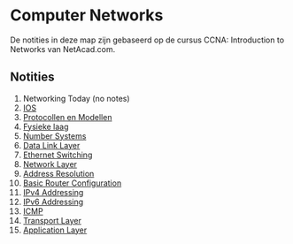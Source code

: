 # Computer Networks

De notities in deze map zijn gebaseerd op de cursus CCNA: Introduction to Networks van NetAcad.com.

## Notities

1. Networking Today (no notes)
2. [IOS](./NetAcad/Module%2002%20-%20IOS.md)
3. [Protocollen en Modellen](./NetAcad/Module%2003%20-%20Protocollen%20and%20Models.md)
4. [Fysieke laag](./NetAcad/Module%2004%20-%20Physical%20Layer.md)
5. [Number Systems](./NetAcad/Module%2005%20-%20Number%20Systems.md)
6. [Data Link Layer](./NetAcad/Module%2006%20-%20Data%20Link%20Layer.md)
7. [Ethernet Switching](./NetAcad/Module%2007%20-%20Ethernet%20Switching.md)
8. [Network Layer](./NetAcad/Module%2008%20-%20Network%20Layer.md)
9. [Address Resolution](./NetAcad/Module%2009%20-%20Address%20Resolution.md)
10. [Basic Router Configuration](./NetAcad/Module%2010%20-%20Basic%20Router%20Configuration.md)
11. [IPv4 Addressing](./NetAcad/Module%2011%20-%20IPv4%20Addressing.md)
12. [IPv6 Addressing](./NetAcad/Module%2012%20-%20IPv6%20Addressing.md)
13. [ICMP](./NetAcad/Module%2013%20-%20ICMP.md)
14. [Transport Layer](./NetAcad/Module%2014%20-%20Transport%20Layer.md)
15. [Application Layer](./NetAcad/Module%2015%20-%20Application%20Layer.md)
